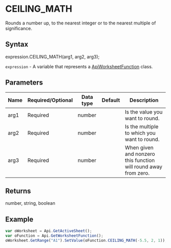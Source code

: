 # CEILING_MATH

Rounds a number up, to the nearest integer or to the nearest multiple of significance.

## Syntax

expression.CEILING_MATH(arg1, arg2, arg3);

`expression` - A variable that represents a [ApiWorksheetFunction](../ApiWorksheetFunction.md) class.

## Parameters

| **Name** | **Required/Optional** | **Data type** | **Default** | **Description** |
| ------------- | ------------- | ------------- | ------------- | ------------- |
| arg1 | Required | number |  | Is the value you want to round. |
| arg2 | Required | number |  | Is the multiple to which you want to round. |
| arg3 | Required | number |  | When given and nonzero this function will round away from zero. |

## Returns

number, string, boolean

## Example



```javascript
var oWorksheet = Api.GetActiveSheet();
var oFunction = Api.GetWorksheetFunction();
oWorksheet.GetRange("A1").SetValue(oFunction.CEILING_MATH(-5.5, 2, 1));
```
